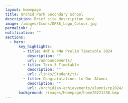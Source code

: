 ```yaml
---
layout: homepage
title: Orchid Park Secondary School
description: Brief site description here
image: /images/Icons/OPSS_Logo_Colour.jpg
permalink: /
notification: ""
sections:
  - hero:
      key_highlights:
        - title: 4NT & 4NA Prelim Timetable 2024
          description: ""
          url: /announcements/
        - title: Term 3 Timetable
          description: ""
          url: /links/Student/tt/
        - title: Congratulations to Our Alumni
          description: ""
          url: /orchidian-achievements/alumni/rp2024/
      background: /images/Homepage/home20221230.bmp
---
```

